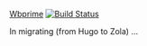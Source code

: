 [Wbprime](http://www.wangbo.im) [![Build Status](https://travis-ci.org/wbprime/wbpages.svg?branch=master)](https://travis-ci.org/wbprime/wbpages)

In migrating (from Hugo to Zola) ...
